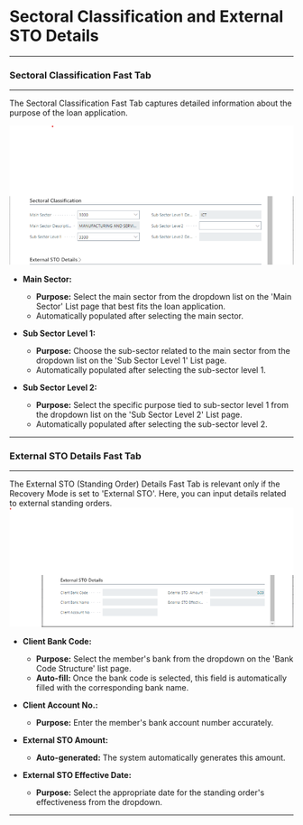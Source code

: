 # Sectoral Classification and External STO Details
---

### Sectoral Classification Fast Tab
---

The Sectoral Classification Fast Tab captures detailed information about the purpose of the loan application.

![alt text](image-4.png)

- **Main Sector:**
  - **Purpose:** Select the main sector from the dropdown list on the 'Main Sector' List page that best fits the loan application.
  - Automatically populated after selecting the main sector.

- **Sub Sector Level 1:**
  - **Purpose:** Choose the sub-sector related to the main sector from the dropdown list on the 'Sub Sector Level 1' List page.
  - Automatically populated after selecting the sub-sector level 1.

- **Sub Sector Level 2:**
  - **Purpose:** Select the specific purpose tied to sub-sector level 1 from the dropdown list on the 'Sub Sector Level 2' List page.
  - Automatically populated after selecting the sub-sector level 2.

---
### External STO Details Fast Tab
---

The External STO (Standing Order) Details Fast Tab is relevant only if the Recovery Mode is set to 'External STO'. Here, you can input details related to external standing orders.
![alt text](image-3.png)

- **Client Bank Code:**
  - **Purpose:** Select the member's bank from the dropdown on the 'Bank Code Structure' list page.
  - **Auto-fill:** Once the bank code is selected, this field is automatically filled with the corresponding bank name.

- **Client Account No.:**
  - **Purpose:** Enter the member's bank account number accurately.

- **External STO Amount:**
  - **Auto-generated:** The system automatically generates this amount.

- **External STO Effective Date:**
  - **Purpose:** Select the appropriate date for the standing order's effectiveness from the dropdown.

---
